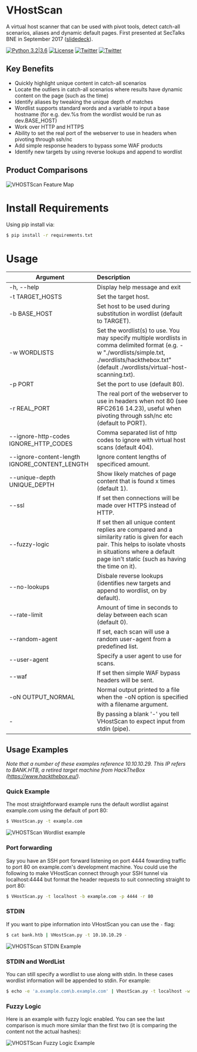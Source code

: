 # VHostScan
A virtual host scanner that can be used with pivot tools, detect catch-all scenarios, aliases and dynamic default pages. First presented at SecTalks BNE in September 2017 ([slidedeck](https://docs.google.com/presentation/d/1KDY7bnCpCGabJn8UpmHGSb6z_hi_WGf3ETxzykTNjWY)).

[![Python 3.2|3.6](https://img.shields.io/badge/python-3.2|3.6-green.svg)](https://www.python.org/) [![License](https://img.shields.io/badge/license-GPL3-_red.svg)](https://www.gnu.org/licenses/gpl-3.0.en.html) [![Twitter](https://img.shields.io/badge/twitter-@____timk-blue.svg)](https://twitter.com/__timk) [![Twitter](https://img.shields.io/badge/twitter-@codingo__-blue.svg)](https://twitter.com/codingo_)

## Key Benefits

* Quickly highlight unique content in catch-all scenarios
* Locate the outliers in catch-all scenarios where results have dynamic content on the page (such as the time)
* Identify aliases by tweaking the unique depth of matches
* Wordlist supports standard words and a variable to input a base hostname (for e.g. dev.%s from the wordlist would be run as dev.BASE_HOST)
* Work over HTTP and HTTPS
* Ability to set the real port of the webserver to use in headers when pivoting through ssh/nc
* Add simple response headers to bypass some WAF products
* Identify new targets by using reverse lookups and append to wordlist

## Product Comparisons

![VHOSTScan Feature Map](https://github.com/codingo/codingo.github.io/blob/master/assets/featureMap.PNG)

# Install Requirements

Using pip install via:

```bash
$ pip install -r requirements.txt
```

# Usage

| Argument        | Description |
| ------------- |:-------------|
| -h, --help | Display help message and exit |
| -t TARGET_HOSTS | Set the target host. |
| -b BASE_HOST   | Set host to be used during substitution in wordlist (default to TARGET).|
| -w WORDLISTS | Set the wordlist(s) to use. You may specify multiple wordlists in comma delimited format (e.g. -w "./wordlists/simple.txt, ./wordlists/hackthebox.txt" (default ./wordlists/virtual-host-scanning.txt). |
| -p PORT  | Set the port to use (default 80). |
| -r REAL_PORT | The real port of the webserver to use in headers when not 80 (see RFC2616 14.23), useful when pivoting through ssh/nc etc (default to PORT). |
| --ignore-http-codes IGNORE_HTTP_CODES | Comma separated list of http codes to ignore with virtual host scans (default 404). |
| --ignore-content-length IGNORE_CONTENT_LENGTH | Ignore content lengths of specificed amount. |
| --unique-depth UNIQUE_DEPTH | Show likely matches of page content that is found x times (default 1). |
| --ssl | If set then connections will be made over HTTPS instead of HTTP. |
| --fuzzy-logic | If set then all unique content replies are compared and a similarity ratio is given for each pair. This helps to isolate vhosts in situations where a default page isn't static (such as having the time on it). |
| --no-lookups | Disbale reverse lookups (identifies new targets and append to wordlist, on by default). | 
| --rate-limit | Amount of time in seconds to delay between each scan (default 0). |
| --random-agent | If set, each scan will use a random user-agent from a predefined list. |
| --user-agent | Specify a user agent to use for scans. |
| --waf | If set then simple WAF bypass headers will be sent. |
| -oN OUTPUT_NORMAL | Normal output printed to a file when the -oN option is specified with a filename argument. |
| - | By passing a blank '-' you tell VHostScan to expect input from stdin (pipe). |

## Usage Examples

_Note that a number of these examples reference 10.10.10.29. This IP refers to BANK.HTB, a retired target machine from HackTheBox (https://www.hackthebox.eu/)._

### Quick Example
The most straightforward example runs the default wordlist against example.com using the default of port 80:

```bash
$ VHostScan.py -t example.com
```

![VHOSTScan Wordlist example](https://github.com/codingo/codingo.github.io/blob/master/assets/Bank%20VHOST%20Example.png)

### Port forwarding
Say you have an SSH port forward listening on port 4444 fowarding traffic to port 80 on example.com's development machine. You could use the following to make VHostScan connect through your SSH tunnel via localhost:4444 but format the header requests to suit connecting straight to port 80:

```bash
$ VHostScan.py -t localhost -b example.com -p 4444 -r 80
```

### STDIN
If you want to pipe information into VHostScan you can use the ```-``` flag:
```bash
$ cat bank.htb | VHostScan.py -t 10.10.10.29 -
```

![VHOSTScan STDIN Example](https://github.com/codingo/codingo.github.io/blob/master/assets/Bank%20VHOST%20Pipe%20Example.png)

### STDIN and WordList
You can still specify a wordlist to use along with stdin. In these cases wordlist information will be appended to stdin. For example:
```bash
$ echo -e 'a.example.com\b.example.com' | VhostScan.py -t localhost -w ./wordlists/wordlist.txt -
```
### Fuzzy Logic
Here is an example with fuzzy logic enabled. You can see the last comparison is much more similar than the first two (it is comparing the content not the actual hashes):

![VHOSTScan Fuzzy Logic Example](https://github.com/codingo/codingo.github.io/blob/master/assets/VHostScan-Fuzzy-Wuzzy.PNG)
